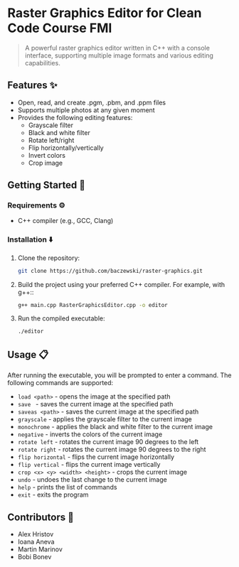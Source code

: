 # Raster Graphics Editor for Clean Code Course FMI

> A powerful raster graphics editor written in C++ with a console interface, supporting multiple image formats and various editing capabilities.

## Features ✨

- Open, read, and create .pgm, .pbm, and .ppm files
- Supports multiple photos at any given moment
- Provides the following editing features:
  - Grayscale filter
  - Black and white filter
  - Rotate left/right
  - Flip horizontally/vertically
  - Invert colors
  - Crop image

## Getting Started 🚀

### Requirements ⚙️

- C++ compiler (e.g., GCC, Clang)

### Installation ⬇️

1. Clone the repository:

   ```bash
   git clone https://github.com/baczewski/raster-graphics.git
   ```

2. Build the project using your preferred C++ compiler. For example, with g++::

   ```bash
   g++ main.cpp RasterGraphicsEditor.cpp -o editor
   ```

3. Run the compiled executable:

   ```bash
   ./editor
   ```

## Usage 📋

After running the executable, you will be prompted to enter a command. The following commands are supported:
- `load <path>` - opens the image at the specified path
- `save ` - saves the current image at the specified path
- `saveas <path>` - saves the current image at the specified path
- `grayscale` - applies the grayscale filter to the current image
- `monochrome` - applies the black and white filter to the current image
- `negative` - inverts the colors of the current image
- `rotate left` - rotates the current image 90 degrees to the left
- `rotate right` - rotates the current image 90 degrees to the right
- `flip horizontal` - flips the current image horizontally
- `flip vertical` - flips the current image vertically
- `crop <x> <y> <width> <height>` - crops the current image
- `undo` - undoes the last change to the current image
- `help` - prints the list of commands
- `exit` - exits the program

## Contributors 🤝

- Alex Hristov
- Ioana Aneva
- Martin Marinov
- Bobi Bonev
